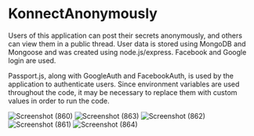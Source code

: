 # KonnectAnonymously
Users of this application can post their secrets anonymously, and others can view them in a public thread. User data is stored using MongoDB and Mongoose and was created using node.js/express. Facebook and Google login are used.

Passport.js, along with GoogleAuth and FacebookAuth, is used by the application to authenticate users. Since environment variables are used throughout the code, it may be necessary to replace them with custom values in order to run the code.

![Screenshot (860)](https://user-images.githubusercontent.com/101445560/235444421-7bab65de-8794-4849-9dda-d7a12c678c3e.png)
![Screenshot (863)](https://user-images.githubusercontent.com/101445560/235444427-3aca568a-012b-4277-a5f9-83202e733951.png)
![Screenshot (862)](https://user-images.githubusercontent.com/101445560/235444429-e7c2bb51-92a3-4a08-add7-1dd7f626da37.png)
![Screenshot (861)](https://user-images.githubusercontent.com/101445560/235444432-27824b9d-73a4-4cbb-b9ae-67493e44eb3d.png)
![Screenshot (864)](https://user-images.githubusercontent.com/101445560/235444425-441db0aa-d2a5-4b3b-8b25-0d47abdff701.png)
